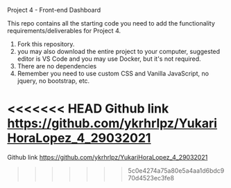 Project 4 - Front-end Dashboard

This repo contains all the starting code you need to add the functionality requirements/deliverables for Project 4.

1. Fork this repository.
2. you may also download the entire project to your computer, suggested editor is VS Code and you may use Docker, but it's not required.
3. There are no dependencies
4. Remember you need to use custom CSS and Vanilla JavaScript, no jquery, no bootstrap, etc.

<<<<<<< HEAD
Github link https://github.com/ykrhrlpz/YukariHoraLopez_4_29032021
=======

Github link
https://github.com/ykrhrlpz/YukariHoraLopez_4_29032021
>>>>>>> 5c0e4274a75a80e5a4aa1d6bdc970d4523ec3fe8
